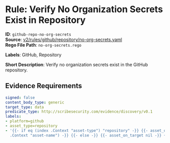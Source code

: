 # Rule: Verify No Organization Secrets Exist in Repository

**ID**: `github-repo-no-org-secrets`  
**Source**: [v2/rules/github/repository/no-org-secrets.yaml](scribe-public/sample-policies.git/v2/rules/github/repository/no-org-secrets.yaml)  
**Rego File Path**: `no-org-secrets.rego`  

**Labels**: GitHub, Repository

**Short Description**: Verify no organization secrets exist in the GitHub repository.

## Evidence Requirements

```yaml
signed: false
content_body_type: generic
target_type: data
predicate_type: http://scribesecurity.com/evidence/discovery/v0.1
labels:
- platform=github
- asset_type=repository
- '{{- if eq (index .Context "asset-type") "repository" -}} {{- asset_on_target (index
  .Context "asset-name") -}} {{- else -}} {{- asset_on_target nil -}} {{- end -}}'
```
